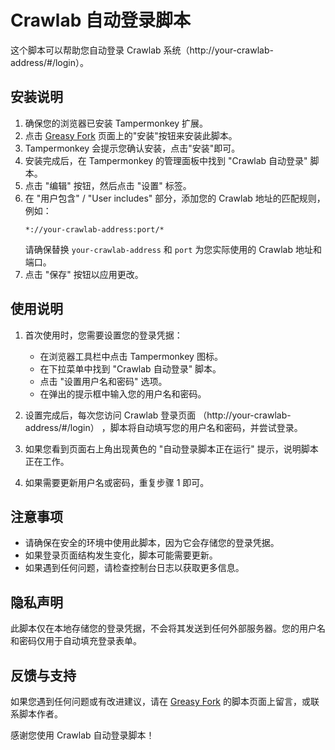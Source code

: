 # Crawlab 自动登录脚本

这个脚本可以帮助您自动登录 Crawlab 系统（http://your-crawlab-address/#/login）。

## 安装说明

1. 确保您的浏览器已安装 Tampermonkey 扩展。
2. 点击 [Greasy Fork](https://greasyfork.org/zh-CN/scripts/509062-crawlab-%E8%87%AA%E5%8A%A8%E7%99%BB%E5%BD%95) 页面上的"安装"按钮来安装此脚本。
3. Tampermonkey 会提示您确认安装，点击"安装"即可。
4. 安装完成后，在 Tampermonkey 的管理面板中找到 "Crawlab 自动登录" 脚本。
5. 点击 "编辑" 按钮，然后点击 "设置" 标签。
6. 在 "用户包含" / "User includes" 部分，添加您的 Crawlab 地址的匹配规则，例如：
   ```
   *://your-crawlab-address:port/*
   ```
   请确保替换 `your-crawlab-address` 和 `port` 为您实际使用的 Crawlab 地址和端口。
7. 点击 "保存" 按钮以应用更改。

## 使用说明

1. 首次使用时，您需要设置您的登录凭据：
   - 在浏览器工具栏中点击 Tampermonkey 图标。
   - 在下拉菜单中找到 "Crawlab 自动登录" 脚本。
   - 点击 "设置用户名和密码" 选项。
   - 在弹出的提示框中输入您的用户名和密码。

2. 设置完成后，每次您访问 Crawlab 登录页面 （http://your-crawlab-address/#/login） ，脚本将自动填写您的用户名和密码，并尝试登录。

3. 如果您看到页面右上角出现黄色的 "自动登录脚本正在运行" 提示，说明脚本正在工作。

4. 如果需要更新用户名或密码，重复步骤 1 即可。

## 注意事项

- 请确保在安全的环境中使用此脚本，因为它会存储您的登录凭据。
- 如果登录页面结构发生变化，脚本可能需要更新。
- 如果遇到任何问题，请检查控制台日志以获取更多信息。

## 隐私声明

此脚本仅在本地存储您的登录凭据，不会将其发送到任何外部服务器。您的用户名和密码仅用于自动填充登录表单。

## 反馈与支持

如果您遇到任何问题或有改进建议，请在 [Greasy Fork](https://greasyfork.org/zh-CN/scripts/509062-crawlab-%E8%87%AA%E5%8A%A8%E7%99%BB%E5%BD%95) 的脚本页面上留言，或联系脚本作者。

感谢您使用 Crawlab 自动登录脚本！
